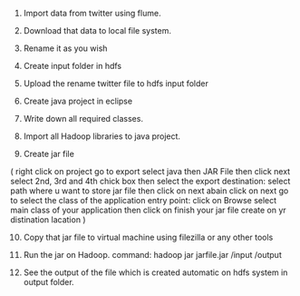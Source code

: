 1.	Import data from twitter using flume.
2.	Download that data to local file system.
3.	Rename it as you wish
4.	Create input folder in hdfs
5.	Upload the rename twitter file to hdfs input folder
6.	Create java project in eclipse
7.	Write down all required classes.
8.	Import all Hadoop libraries to java project.

9.	Create jar file

(       right click on project 
        go to export
        select java then JAR File then click next
        select 2nd, 3rd and 4th chick box 
        then  select the export destination: select path where u want to store jar file
        then click on next abain click on next
        go to select the class of the application entry point:
        click on Browse select main class of your application
        then click on finish
        your jar file create on yr distination lacation
)

10.	Copy that jar file to virtual machine using filezilla or any other tools

11.	Run the jar on Hadoop.
      command:  hadoop jar jarfile.jar /input /output

12.	See the output of the file which is created automatic on hdfs system in output folder.

